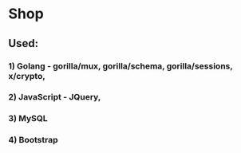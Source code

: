# Shop

## Used: 
### 1) Golang - gorilla/mux, gorilla/schema, gorilla/sessions, x/crypto, 
### 2) JavaScript - JQuery,
### 3) MySQL
### 4) Bootstrap

